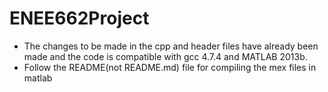 # ENEE662Project

- The changes to be made in the cpp and header files have already been made
and the code is compatible with gcc 4.7.4 and MATLAB 2013b.
- Follow the README(not README.md) file for compiling the mex files in matlab 
